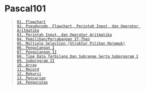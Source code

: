 # Pascal101
> [`01. Flowchart`](Praktikum/1Praktikum/README.md)   
> [`02. Pseudocode, Flowchart, Perintah Input, dan Operator Aritmatika`](Praktikum/2Praktikum/README.md)     
> [`03. Perintah Input, dan Operator Aritmatika`](Praktikum/3Praktikum/README.md)    
> [`04. Pemilihan/Percabangan If-Then`](Praktikum/4Praktikum/README.md)  
> [`05. Multiple Selection (Struktur Pilihan Majemuk)`](Praktikum/5Praktikum/README.md)  
> [`06. Pengulangan I`](Praktikum/6Praktikum/README.md)  
> [`07. Pengulangan II`](Praktikum/7Praktikum/README.md)     
> [`08. Tipe Data Terbilang Dan Subrange Serta Subprogram I`](Praktikum/8Praktikum/README.md)    
> [`09. Subprogram II`](Praktikum/9Praktikum/README.md)  
> [`10. Array`](Praktikum/10Praktikum/README.md)    
> [`11. Record`](Praktikum/11Praktikum/README.md)    
> [`12. Rekursi`](Praktikum/12Praktikum/README.md)   
> [`13. Pencarian`](Praktikum/13Praktikum/README.md)    
> [`14. Pengurutan`](Praktikum/14Praktikum/README.md) 

